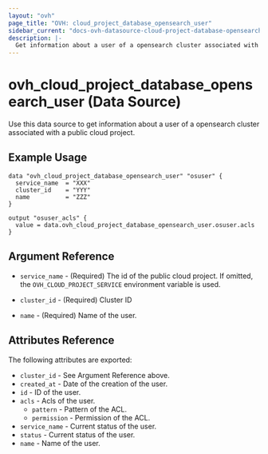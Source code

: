 ```yaml
---
layout: "ovh"
page_title: "OVH: cloud_project_database_opensearch_user"
sidebar_current: "docs-ovh-datasource-cloud-project-database-opensearch-user"
description: |-
  Get information about a user of a opensearch cluster associated with a public cloud project.
---
```


# ovh_cloud_project_database_opensearch_user (Data Source)

Use this data source to get information about a user of a opensearch cluster associated with a public cloud project.

## Example Usage

```hcl
data "ovh_cloud_project_database_opensearch_user" "osuser" {
  service_name  = "XXX"
  cluster_id    = "YYY"
  name          = "ZZZ"
}

output "osuser_acls" {
  value = data.ovh_cloud_project_database_opensearch_user.osuser.acls
}
```

## Argument Reference

* `service_name` - (Required) The id of the public cloud project. If omitted,
  the `OVH_CLOUD_PROJECT_SERVICE` environment variable is used.

* `cluster_id` - (Required) Cluster ID

* `name` - (Required) Name of the user.

## Attributes Reference

The following attributes are exported:

* `cluster_id` - See Argument Reference above.
* `created_at` - Date of the creation of the user.
* `id` - ID of the user.
* `acls` - Acls of the user.
  * `pattern` - Pattern of the ACL.
  * `permission` - Permission of the ACL.
* `service_name` - Current status of the user.
* `status` - Current status of the user.
* `name` - Name of the user.

